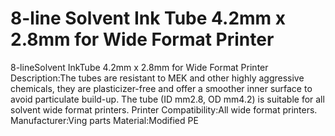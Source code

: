 # 8-line Solvent Ink Tube 4.2mm x 2.8mm for Wide Format Printer

8-lineSolvent InkTube 4.2mm x 2.8mm for Wide Format Printer
Description:The tubes are resistant to MEK and other highly aggressive chemicals, they are plasticizer-free and offer a smoother inner surface to avoid particulate build-up. The tube (ID mm2.8, OD mm4.2) is suitable for all solvent wide format printers.
Printer Compatibility:All wide format printers.
Manufacturer:Ving parts
Material:Modified PE
